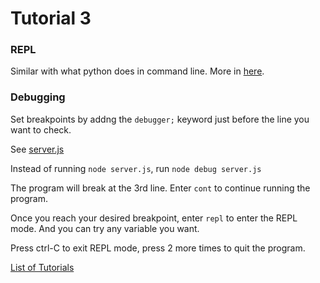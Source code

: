 # Tutorial 3
### REPL

Similar with what python does in command line.
More in [here](http://www.tutorialspoint.com/nodejs/nodejs_repl_terminal.htm).

### Debugging

Set breakpoints by addng the `debugger;` keyword just before the line you want to check.

See [server.js](server.js)

Instead of running `node server.js`, run `node debug server.js`

The program will break at the 3rd line. Enter `cont` to continue running the program.

Once you reach your desired breakpoint, enter `repl` to enter the REPL mode. And you can try any variable you want.

Press ctrl-C to exit REPL mode, press 2 more times to quit the program.

[List of Tutorials](https://github.com/shane030716/node-js#list-of-tutorials)
